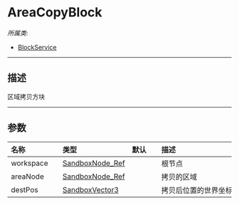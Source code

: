 # AreaCopyBlock

*所属类*:
* [BlockService](/Api/Classes/Build/BlockService.md)
------------------------------------------------------------------------------------------
## 描述

区域拷贝方块

------------------------------------------------------------------------------------------
## 参数

|<div style="width:100px">名称</div>|<div style="width:100px">类型</div>|<div style="width:50px">默认</div>|<div style="width:350px">描述</div>|
|:---|:---|:---|:---|
|workspace|[SandboxNode_Ref](/Api/Enums/SandboxNode_Ref.md)||根节点|
|areaNode|[SandboxNode_Ref](/Api/Enums/SandboxNode_Ref.md)||拷贝的区域|
|destPos|[SandboxVector3](/Api/Enums/SandboxVector3.md)||拷贝后位置的世界坐标|
